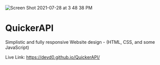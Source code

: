 ![Screen Shot 2021-07-28 at 3 48 38 PM](https://user-images.githubusercontent.com/68653294/127910179-3daf8969-1638-43bc-a523-c9654af2c2d3.png)
# QuickerAPI
Simplistic and fully responsive Website design - (HTML, CSS, and some JavaScript)

Live Link: https://devd0.github.io/QuickerAPI/
